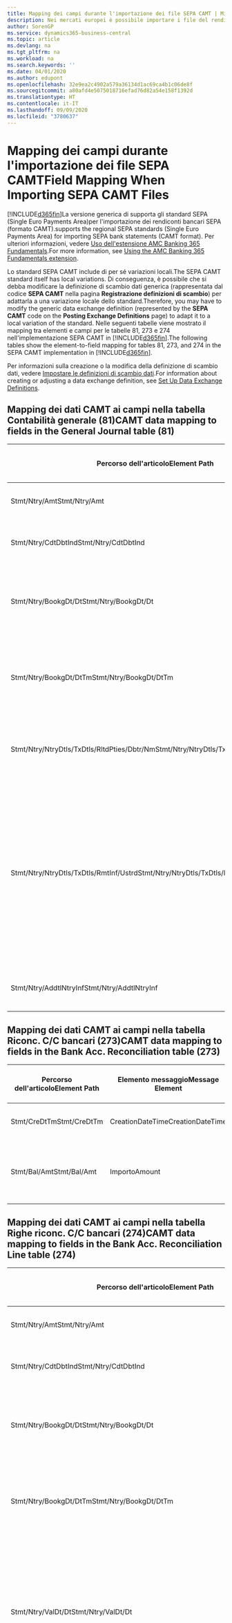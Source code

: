 ```yaml
---
title: Mapping dei campi durante l'importazione dei file SEPA CAMT | Microsoft Docs
description: Nei mercati europei è possibile importare i file del rendiconto bancario negli standard SEPA (Single Euro Payments Area) locali.
author: SorenGP
ms.service: dynamics365-business-central
ms.topic: article
ms.devlang: na
ms.tgt_pltfrm: na
ms.workload: na
ms.search.keywords: ''
ms.date: 04/01/2020
ms.author: edupont
ms.openlocfilehash: 32e9ea2c4902a579a36134d1ac69ca4b1c06de8f
ms.sourcegitcommit: a80afd4e5075018716efad76d82a54e158f1392d
ms.translationtype: HT
ms.contentlocale: it-IT
ms.lasthandoff: 09/09/2020
ms.locfileid: "3780637"
---
```

# <a name="field-mapping-when-importing-sepa-camt-files"></a><span data-ttu-id="36bab-103">Mapping dei campi durante l'importazione dei file SEPA CAMT</span><span class="sxs-lookup"><span data-stu-id="36bab-103">Field Mapping When Importing SEPA CAMT Files</span></span>
[!INCLUDE[d365fin](includes/d365fin_md.md)]<span data-ttu-id="36bab-104">La versione generica di  supporta gli standard SEPA (Single Euro Payments Area)per l'importazione dei rendiconti bancari SEPA (formato CAMT).</span><span class="sxs-lookup"><span data-stu-id="36bab-104">supports the regional SEPA standards (Single Euro Payments Area) for importing SEPA bank statements (CAMT format).</span></span> <span data-ttu-id="36bab-105">Per ulteriori informazioni, vedere [Uso dell'estensione AMC Banking 365 Fundamentals](ui-extensions-amc-banking.md).</span><span class="sxs-lookup"><span data-stu-id="36bab-105">For more information, see [Using the AMC Banking 365 Fundamentals extension](ui-extensions-amc-banking.md).</span></span>  

 <span data-ttu-id="36bab-106">Lo standard SEPA CAMT include di per sé variazioni locali.</span><span class="sxs-lookup"><span data-stu-id="36bab-106">The SEPA CAMT standard itself has local variations.</span></span> <span data-ttu-id="36bab-107">Di conseguenza, è possibile che si debba modificare la definizione di scambio dati generica (rappresentata dal codice **SEPA CAMT** nella pagina **Registrazione definizioni di scambio**) per adattarla a una variazione locale dello standard.</span><span class="sxs-lookup"><span data-stu-id="36bab-107">Therefore, you may have to modify the generic data exchange definition (represented by the **SEPA CAMT** code on the **Posting Exchange Definitions** page) to adapt it to a local variation of the standard.</span></span> <span data-ttu-id="36bab-108">Nelle seguenti tabelle viene mostrato il mapping tra elementi e campi per le tabelle 81, 273 e 274 nell'implementazione SEPA CAMT in [!INCLUDE[d365fin](includes/d365fin_md.md)].</span><span class="sxs-lookup"><span data-stu-id="36bab-108">The following tables show the element-to-field mapping for tables 81, 273, and 274 in the SEPA CAMT implementation in [!INCLUDE[d365fin](includes/d365fin_md.md)].</span></span>  

 <span data-ttu-id="36bab-109">Per informazioni sulla creazione o la modifica della definizione di scambio dati, vedere [Impostare le definizioni di scambio dati](across-how-to-set-up-data-exchange-definitions.md).</span><span class="sxs-lookup"><span data-stu-id="36bab-109">For information about creating or adjusting a data exchange definition, see [Set Up Data Exchange Definitions](across-how-to-set-up-data-exchange-definitions.md).</span></span>  

## <a name="camt-data-mapping-to-fields-in-the-general-journal-table-81"></a><span data-ttu-id="36bab-110">Mapping dei dati CAMT ai campi nella tabella Contabilità generale (81)</span><span class="sxs-lookup"><span data-stu-id="36bab-110">CAMT data mapping to fields in the General Journal table (81)</span></span>  

|<span data-ttu-id="36bab-111">Percorso dell'articolo</span><span class="sxs-lookup"><span data-stu-id="36bab-111">Element Path</span></span>|<span data-ttu-id="36bab-112">Elemento messaggio</span><span class="sxs-lookup"><span data-stu-id="36bab-112">Message Element</span></span>|<span data-ttu-id="36bab-113">Tipo di dati</span><span class="sxs-lookup"><span data-stu-id="36bab-113">Data Type</span></span>|<span data-ttu-id="36bab-114">Descrizione</span><span class="sxs-lookup"><span data-stu-id="36bab-114">Description</span></span>|<span data-ttu-id="36bab-115">Identificatore segno negativo</span><span class="sxs-lookup"><span data-stu-id="36bab-115">Negative-Sign Identifier</span></span>|<span data-ttu-id="36bab-116">Nr. campo</span><span class="sxs-lookup"><span data-stu-id="36bab-116">Field No.</span></span>|<span data-ttu-id="36bab-117">Nome campo</span><span class="sxs-lookup"><span data-stu-id="36bab-117">Field Name</span></span>|  
|------------------|---------------------|---------------|-----------------|-------------------------------|---------------|----------------|  
|<span data-ttu-id="36bab-118">Stmt/Ntry/Amt</span><span class="sxs-lookup"><span data-stu-id="36bab-118">Stmt/Ntry/Amt</span></span>|<span data-ttu-id="36bab-119">Importo</span><span class="sxs-lookup"><span data-stu-id="36bab-119">Amount</span></span>|<span data-ttu-id="36bab-120">Decimale</span><span class="sxs-lookup"><span data-stu-id="36bab-120">Decimal</span></span>|<span data-ttu-id="36bab-121">Specifica l'importo di denaro nel movimento cassa.</span><span class="sxs-lookup"><span data-stu-id="36bab-121">The amount of money in the cash entry</span></span>||<span data-ttu-id="36bab-122">13</span><span class="sxs-lookup"><span data-stu-id="36bab-122">13</span></span>|<span data-ttu-id="36bab-123">Importo</span><span class="sxs-lookup"><span data-stu-id="36bab-123">Amount</span></span>|  
|<span data-ttu-id="36bab-124">Stmt/Ntry/CdtDbtInd</span><span class="sxs-lookup"><span data-stu-id="36bab-124">Stmt/Ntry/CdtDbtInd</span></span>|<span data-ttu-id="36bab-125">CreditDebitIndicator</span><span class="sxs-lookup"><span data-stu-id="36bab-125">CreditDebitIndicator</span></span>|<span data-ttu-id="36bab-126">Testo</span><span class="sxs-lookup"><span data-stu-id="36bab-126">Text</span></span>|<span data-ttu-id="36bab-127">Indica se il movimento è un credito o un debito</span><span class="sxs-lookup"><span data-stu-id="36bab-127">Indicates whether the entry is a credit or a debit entry</span></span>|<span data-ttu-id="36bab-128">DBIT</span><span class="sxs-lookup"><span data-stu-id="36bab-128">DBIT</span></span>|<span data-ttu-id="36bab-129">13</span><span class="sxs-lookup"><span data-stu-id="36bab-129">13</span></span>|<span data-ttu-id="36bab-130">Importo</span><span class="sxs-lookup"><span data-stu-id="36bab-130">Amount</span></span>|  
|<span data-ttu-id="36bab-131">Stmt/Ntry/BookgDt/Dt</span><span class="sxs-lookup"><span data-stu-id="36bab-131">Stmt/Ntry/BookgDt/Dt</span></span>|<span data-ttu-id="36bab-132">Data</span><span class="sxs-lookup"><span data-stu-id="36bab-132">Date</span></span>|<span data-ttu-id="36bab-133">Data</span><span class="sxs-lookup"><span data-stu-id="36bab-133">Date</span></span>|<span data-ttu-id="36bab-134">Data in cui un movimento viene registrato in un conto nei registri di chi utilizza il conto</span><span class="sxs-lookup"><span data-stu-id="36bab-134">The date when an entry is posted to an account on the account servicer's books</span></span>||<span data-ttu-id="36bab-135">5</span><span class="sxs-lookup"><span data-stu-id="36bab-135">5</span></span>|<span data-ttu-id="36bab-136">Data di registrazione:</span><span class="sxs-lookup"><span data-stu-id="36bab-136">Posting Date</span></span>|  
|<span data-ttu-id="36bab-137">Stmt/Ntry/BookgDt/DtTm</span><span class="sxs-lookup"><span data-stu-id="36bab-137">Stmt/Ntry/BookgDt/DtTm</span></span>|<span data-ttu-id="36bab-138">DataOra</span><span class="sxs-lookup"><span data-stu-id="36bab-138">DateTime</span></span>|<span data-ttu-id="36bab-139">DataOra</span><span class="sxs-lookup"><span data-stu-id="36bab-139">DateTime</span></span>|<span data-ttu-id="36bab-140">Data e ora in cui un movimento viene registrato in un conto nei registri di chi utilizza il conto</span><span class="sxs-lookup"><span data-stu-id="36bab-140">The date and time when an entry is posted to an account on the account servicer's books</span></span>||<span data-ttu-id="36bab-141">5</span><span class="sxs-lookup"><span data-stu-id="36bab-141">5</span></span>|<span data-ttu-id="36bab-142">Data di registrazione:</span><span class="sxs-lookup"><span data-stu-id="36bab-142">Posting Date</span></span>|  
|<span data-ttu-id="36bab-143">Stmt/Ntry/NtryDtls/TxDtls/RltdPties/Dbtr/Nm</span><span class="sxs-lookup"><span data-stu-id="36bab-143">Stmt/Ntry/NtryDtls/TxDtls/RltdPties/Dbtr/Nm</span></span>|<span data-ttu-id="36bab-144">Nome</span><span class="sxs-lookup"><span data-stu-id="36bab-144">Name</span></span>|<span data-ttu-id="36bab-145">Testo</span><span class="sxs-lookup"><span data-stu-id="36bab-145">Text</span></span>|<span data-ttu-id="36bab-146">Nome della parte che deve una somma di denaro al creditore (finale)</span><span class="sxs-lookup"><span data-stu-id="36bab-146">The name of the party that owes an amount of money to the (ultimate) creditor</span></span>||<span data-ttu-id="36bab-147">1221</span><span class="sxs-lookup"><span data-stu-id="36bab-147">1221</span></span>|<span data-ttu-id="36bab-148">Informazioni sul pagante</span><span class="sxs-lookup"><span data-stu-id="36bab-148">Payer Information</span></span>|  
|<span data-ttu-id="36bab-149">Stmt/Ntry/NtryDtls/TxDtls/RmtInf/Ustrd</span><span class="sxs-lookup"><span data-stu-id="36bab-149">Stmt/Ntry/NtryDtls/TxDtls/RmtInf/Ustrd</span></span>|<span data-ttu-id="36bab-150">Non strutturato</span><span class="sxs-lookup"><span data-stu-id="36bab-150">Unstructured</span></span>|<span data-ttu-id="36bab-151">Testo</span><span class="sxs-lookup"><span data-stu-id="36bab-151">Text</span></span>|<span data-ttu-id="36bab-152">Informazioni fornite per consentire la corrispondenza o riconciliazione di un movimento con gli articoli oggetto del pagamento, come le fatture aziendali in un sistema conto clienti, in un form non strutturato</span><span class="sxs-lookup"><span data-stu-id="36bab-152">Information supplied to enable the matching/reconciliation of an entry with the items that the payment is intended to settle, such as commercial invoices in an accounts-receivable system, in an unstructured form</span></span>||<span data-ttu-id="36bab-153">8</span><span class="sxs-lookup"><span data-stu-id="36bab-153">8</span></span>|<span data-ttu-id="36bab-154">Descrizione</span><span class="sxs-lookup"><span data-stu-id="36bab-154">Description</span></span>|  
|<span data-ttu-id="36bab-155">Stmt/Ntry/AddtlNtryInf</span><span class="sxs-lookup"><span data-stu-id="36bab-155">Stmt/Ntry/AddtlNtryInf</span></span>|<span data-ttu-id="36bab-156">AdditionalEntryInformation</span><span class="sxs-lookup"><span data-stu-id="36bab-156">AdditionalEntryInformation</span></span>|<span data-ttu-id="36bab-157">Testo</span><span class="sxs-lookup"><span data-stu-id="36bab-157">Text</span></span>|<span data-ttu-id="36bab-158">Informazioni aggiuntive relative al movimento</span><span class="sxs-lookup"><span data-stu-id="36bab-158">Additional information about the entry</span></span>||<span data-ttu-id="36bab-159">1222</span><span class="sxs-lookup"><span data-stu-id="36bab-159">1222</span></span>|<span data-ttu-id="36bab-160">Informazioni sulla transazione</span><span class="sxs-lookup"><span data-stu-id="36bab-160">Transaction Information</span></span>|  

## <a name="camt-data-mapping-to-fields-in-the-bank-acc-reconciliation-table-273"></a><span data-ttu-id="36bab-161">Mapping dei dati CAMT ai campi nella tabella Riconc. C/C bancari (273)</span><span class="sxs-lookup"><span data-stu-id="36bab-161">CAMT data mapping to fields in the Bank Acc. Reconciliation table (273)</span></span>  

|<span data-ttu-id="36bab-162">Percorso dell'articolo</span><span class="sxs-lookup"><span data-stu-id="36bab-162">Element Path</span></span>|<span data-ttu-id="36bab-163">Elemento messaggio</span><span class="sxs-lookup"><span data-stu-id="36bab-163">Message Element</span></span>|<span data-ttu-id="36bab-164">Tipo di dati</span><span class="sxs-lookup"><span data-stu-id="36bab-164">Data Type</span></span>|<span data-ttu-id="36bab-165">Descrizione</span><span class="sxs-lookup"><span data-stu-id="36bab-165">Description</span></span>|<span data-ttu-id="36bab-166">Identificatore segno negativo</span><span class="sxs-lookup"><span data-stu-id="36bab-166">Negative-Sign Identifier</span></span>|<span data-ttu-id="36bab-167">Nr. campo</span><span class="sxs-lookup"><span data-stu-id="36bab-167">Field No.</span></span>|<span data-ttu-id="36bab-168">Nome campo</span><span class="sxs-lookup"><span data-stu-id="36bab-168">Field Name</span></span>|  
|------------------|---------------------|---------------|-----------------|-------------------------------|---------------|----------------|  
|<span data-ttu-id="36bab-169">Stmt/CreDtTm</span><span class="sxs-lookup"><span data-stu-id="36bab-169">Stmt/CreDtTm</span></span>|<span data-ttu-id="36bab-170">CreationDateTime</span><span class="sxs-lookup"><span data-stu-id="36bab-170">CreationDateTime</span></span>|<span data-ttu-id="36bab-171">Data</span><span class="sxs-lookup"><span data-stu-id="36bab-171">Date</span></span>|<span data-ttu-id="36bab-172">Data e ora di creazione del messaggio</span><span class="sxs-lookup"><span data-stu-id="36bab-172">The date and time when the message was created</span></span>||<span data-ttu-id="36bab-173">3</span><span class="sxs-lookup"><span data-stu-id="36bab-173">3</span></span>|<span data-ttu-id="36bab-174">Data estratto conto</span><span class="sxs-lookup"><span data-stu-id="36bab-174">Statement Date</span></span>|  
|<span data-ttu-id="36bab-175">Stmt/Bal/Amt</span><span class="sxs-lookup"><span data-stu-id="36bab-175">Stmt/Bal/Amt</span></span>|<span data-ttu-id="36bab-176">Importo</span><span class="sxs-lookup"><span data-stu-id="36bab-176">Amount</span></span>|<span data-ttu-id="36bab-177">Decimale</span><span class="sxs-lookup"><span data-stu-id="36bab-177">Decimal</span></span>|<span data-ttu-id="36bab-178">Importo risultante dagli importi al netto per tutti i movimenti dare e avere</span><span class="sxs-lookup"><span data-stu-id="36bab-178">The amount resulting from the netted amounts for all debit and credit entries</span></span>||<span data-ttu-id="36bab-179">4</span><span class="sxs-lookup"><span data-stu-id="36bab-179">4</span></span>|<span data-ttu-id="36bab-180">Saldo finale estratto conto</span><span class="sxs-lookup"><span data-stu-id="36bab-180">Statement Ending Balance</span></span>|  

## <a name="camt-data-mapping-to-fields-in-the-bank-acc-reconciliation-line-table-274"></a><span data-ttu-id="36bab-181">Mapping dei dati CAMT ai campi nella tabella Righe riconc. C/C bancari (274)</span><span class="sxs-lookup"><span data-stu-id="36bab-181">CAMT data mapping to fields in the Bank Acc. Reconciliation Line table (274)</span></span>  

|<span data-ttu-id="36bab-182">Percorso dell'articolo</span><span class="sxs-lookup"><span data-stu-id="36bab-182">Element Path</span></span>|<span data-ttu-id="36bab-183">Elemento messaggio</span><span class="sxs-lookup"><span data-stu-id="36bab-183">Message Element</span></span>|<span data-ttu-id="36bab-184">Tipo di dati</span><span class="sxs-lookup"><span data-stu-id="36bab-184">Data Type</span></span>|<span data-ttu-id="36bab-185">Descrizione</span><span class="sxs-lookup"><span data-stu-id="36bab-185">Description</span></span>|<span data-ttu-id="36bab-186">Identificatore segno negativo</span><span class="sxs-lookup"><span data-stu-id="36bab-186">Negative-Sign Identifier</span></span>|<span data-ttu-id="36bab-187">Nr. campo</span><span class="sxs-lookup"><span data-stu-id="36bab-187">Field No.</span></span>|<span data-ttu-id="36bab-188">Nome campo</span><span class="sxs-lookup"><span data-stu-id="36bab-188">Field Name</span></span>|  
|------------------|---------------------|---------------|-----------------|-------------------------------|---------------|----------------|  
|<span data-ttu-id="36bab-189">Stmt/Ntry/Amt</span><span class="sxs-lookup"><span data-stu-id="36bab-189">Stmt/Ntry/Amt</span></span>|<span data-ttu-id="36bab-190">Importo</span><span class="sxs-lookup"><span data-stu-id="36bab-190">Amount</span></span>|<span data-ttu-id="36bab-191">Decimale</span><span class="sxs-lookup"><span data-stu-id="36bab-191">Decimal</span></span>|<span data-ttu-id="36bab-192">Specifica l'importo di denaro nel movimento cassa.</span><span class="sxs-lookup"><span data-stu-id="36bab-192">The amount of money in the cash entry</span></span>||<span data-ttu-id="36bab-193">7</span><span class="sxs-lookup"><span data-stu-id="36bab-193">7</span></span>|<span data-ttu-id="36bab-194">Importo estratto conto</span><span class="sxs-lookup"><span data-stu-id="36bab-194">Statement Amount</span></span>|  
|<span data-ttu-id="36bab-195">Stmt/Ntry/CdtDbtInd</span><span class="sxs-lookup"><span data-stu-id="36bab-195">Stmt/Ntry/CdtDbtInd</span></span>|<span data-ttu-id="36bab-196">CreditDebitIndicator</span><span class="sxs-lookup"><span data-stu-id="36bab-196">CreditDebitIndicator</span></span>|<span data-ttu-id="36bab-197">Testo</span><span class="sxs-lookup"><span data-stu-id="36bab-197">Text</span></span>|<span data-ttu-id="36bab-198">Indica se il movimento è un credito o un debito</span><span class="sxs-lookup"><span data-stu-id="36bab-198">Indicates whether the entry is a credit or a debit entry</span></span>|<span data-ttu-id="36bab-199">DBIT</span><span class="sxs-lookup"><span data-stu-id="36bab-199">DBIT</span></span>|<span data-ttu-id="36bab-200">7</span><span class="sxs-lookup"><span data-stu-id="36bab-200">7</span></span>|<span data-ttu-id="36bab-201">Importo estratto conto</span><span class="sxs-lookup"><span data-stu-id="36bab-201">Statement Amount</span></span>|  
|<span data-ttu-id="36bab-202">Stmt/Ntry/BookgDt/Dt</span><span class="sxs-lookup"><span data-stu-id="36bab-202">Stmt/Ntry/BookgDt/Dt</span></span>|<span data-ttu-id="36bab-203">Data</span><span class="sxs-lookup"><span data-stu-id="36bab-203">Date</span></span>|<span data-ttu-id="36bab-204">Data</span><span class="sxs-lookup"><span data-stu-id="36bab-204">Date</span></span>|<span data-ttu-id="36bab-205">Data in cui un movimento viene registrato in un conto nei registri di chi utilizza il conto</span><span class="sxs-lookup"><span data-stu-id="36bab-205">The date when an entry is posted to an account on the account servicer's books</span></span>||<span data-ttu-id="36bab-206">5</span><span class="sxs-lookup"><span data-stu-id="36bab-206">5</span></span>|<span data-ttu-id="36bab-207">Data transazione</span><span class="sxs-lookup"><span data-stu-id="36bab-207">Transaction Date</span></span>|  
|<span data-ttu-id="36bab-208">Stmt/Ntry/BookgDt/DtTm</span><span class="sxs-lookup"><span data-stu-id="36bab-208">Stmt/Ntry/BookgDt/DtTm</span></span>|<span data-ttu-id="36bab-209">DataOra</span><span class="sxs-lookup"><span data-stu-id="36bab-209">DateTime</span></span>|<span data-ttu-id="36bab-210">DataOra</span><span class="sxs-lookup"><span data-stu-id="36bab-210">DateTime</span></span>|<span data-ttu-id="36bab-211">Data e ora in cui un movimento viene registrato in un conto nei registri di chi utilizza il conto</span><span class="sxs-lookup"><span data-stu-id="36bab-211">The date and time when an entry is posted to an account on the account servicer's books</span></span>||<span data-ttu-id="36bab-212">5</span><span class="sxs-lookup"><span data-stu-id="36bab-212">5</span></span>|<span data-ttu-id="36bab-213">Data transazione</span><span class="sxs-lookup"><span data-stu-id="36bab-213">Transaction Date</span></span>|  
|<span data-ttu-id="36bab-214">Stmt/Ntry/ValDt/Dt</span><span class="sxs-lookup"><span data-stu-id="36bab-214">Stmt/Ntry/ValDt/Dt</span></span>|<span data-ttu-id="36bab-215">Data</span><span class="sxs-lookup"><span data-stu-id="36bab-215">Date</span></span>|<span data-ttu-id="36bab-216">Data</span><span class="sxs-lookup"><span data-stu-id="36bab-216">Date</span></span>|<span data-ttu-id="36bab-217">Data in cui i cespiti diventano disponibili al proprietario del conto nel caso di un movimento in avere o cessano di essere disponibili nel caso di un movimento in dare</span><span class="sxs-lookup"><span data-stu-id="36bab-217">The date when assets become available to the account owner in case of a credit entry, or cease to be available to the account owner in case of a debit entry</span></span>||<span data-ttu-id="36bab-218">12</span><span class="sxs-lookup"><span data-stu-id="36bab-218">12</span></span>|<span data-ttu-id="36bab-219">Data valuta</span><span class="sxs-lookup"><span data-stu-id="36bab-219">Value Date</span></span>|  
|<span data-ttu-id="36bab-220">Stmt/Ntry/ValDt/DtTm</span><span class="sxs-lookup"><span data-stu-id="36bab-220">Stmt/Ntry/ValDt/DtTm</span></span>|<span data-ttu-id="36bab-221">DataOra</span><span class="sxs-lookup"><span data-stu-id="36bab-221">DateTime</span></span>|<span data-ttu-id="36bab-222">DataOra</span><span class="sxs-lookup"><span data-stu-id="36bab-222">DateTime</span></span>|<span data-ttu-id="36bab-223">Data e ora in cui i cespiti diventano disponibili al proprietario del conto nel caso di un movimento in avere o cessano di essere disponibili nel caso di un movimento in dare</span><span class="sxs-lookup"><span data-stu-id="36bab-223">The date and time when assets become available to the account owner in case of a credit entry, or cease to be available to the account owner in case of a debit entry</span></span>||<span data-ttu-id="36bab-224">12</span><span class="sxs-lookup"><span data-stu-id="36bab-224">12</span></span>|<span data-ttu-id="36bab-225">Data valuta</span><span class="sxs-lookup"><span data-stu-id="36bab-225">Value Date</span></span>|  
|<span data-ttu-id="36bab-226">Stmt/Ntry/NtryDtls/TxDtls/RltdPties/Dbtr/Nm</span><span class="sxs-lookup"><span data-stu-id="36bab-226">Stmt/Ntry/NtryDtls/TxDtls/RltdPties/Dbtr/Nm</span></span>|<span data-ttu-id="36bab-227">Nome</span><span class="sxs-lookup"><span data-stu-id="36bab-227">Name</span></span>|<span data-ttu-id="36bab-228">Testo</span><span class="sxs-lookup"><span data-stu-id="36bab-228">Text</span></span>|<span data-ttu-id="36bab-229">Nome della parte che deve una somma di denaro al creditore (finale)</span><span class="sxs-lookup"><span data-stu-id="36bab-229">The name of the party that owes an amount of money to the (ultimate) creditor</span></span>||<span data-ttu-id="36bab-230">15</span><span class="sxs-lookup"><span data-stu-id="36bab-230">15</span></span>|<span data-ttu-id="36bab-231">Informazioni sul pagante</span><span class="sxs-lookup"><span data-stu-id="36bab-231">Payer Information</span></span>|  
|<span data-ttu-id="36bab-232">Stmt/Ntry/NtryDtls/TxDtls/RmtInf/Ustrd</span><span class="sxs-lookup"><span data-stu-id="36bab-232">Stmt/Ntry/NtryDtls/TxDtls/RmtInf/Ustrd</span></span>|<span data-ttu-id="36bab-233">Non strutturato</span><span class="sxs-lookup"><span data-stu-id="36bab-233">Unstructured</span></span>|<span data-ttu-id="36bab-234">Testo</span><span class="sxs-lookup"><span data-stu-id="36bab-234">Text</span></span>|<span data-ttu-id="36bab-235">Informazioni fornite per consentire la corrispondenza o riconciliazione di un movimento con gli articoli oggetto del pagamento, come le fatture aziendali in un sistema conto clienti, in un form non strutturato</span><span class="sxs-lookup"><span data-stu-id="36bab-235">Information supplied to enable the matching/reconciliation of an entry with the items that the payment is intended to settle, such as commercial invoices in an accounts-receivable system, in an unstructured form</span></span>||<span data-ttu-id="36bab-236">6</span><span class="sxs-lookup"><span data-stu-id="36bab-236">6</span></span>|<span data-ttu-id="36bab-237">Descrizione</span><span class="sxs-lookup"><span data-stu-id="36bab-237">Description</span></span>|  
|<span data-ttu-id="36bab-238">Stmt/Ntry/AddtlNtryInf</span><span class="sxs-lookup"><span data-stu-id="36bab-238">Stmt/Ntry/AddtlNtryInf</span></span>|<span data-ttu-id="36bab-239">AdditionalEntryInformation</span><span class="sxs-lookup"><span data-stu-id="36bab-239">AdditionalEntryInformation</span></span>|<span data-ttu-id="36bab-240">Testo</span><span class="sxs-lookup"><span data-stu-id="36bab-240">Text</span></span>|<span data-ttu-id="36bab-241">Informazioni aggiuntive relative al movimento</span><span class="sxs-lookup"><span data-stu-id="36bab-241">Additional information about the entry</span></span>||<span data-ttu-id="36bab-242">16</span><span class="sxs-lookup"><span data-stu-id="36bab-242">16</span></span>|<span data-ttu-id="36bab-243">Informazioni sulla transazione</span><span class="sxs-lookup"><span data-stu-id="36bab-243">Transaction Information</span></span>|  

 <span data-ttu-id="36bab-244">Gli elementi nel nodo **Ntry** importati in [!INCLUDE[d365fin](includes/d365fin_md.md)], ma di cui non è stato eseguito il mapping ad alcun campo, vengono memorizzati nella tabella **Registrazione definizione colonna scambio dati**.</span><span class="sxs-lookup"><span data-stu-id="36bab-244">Elements in the **Ntry** node that are imported into [!INCLUDE[d365fin](includes/d365fin_md.md)] but not mapped to any fields are stored in the **Posting Exch. Column Def** table.</span></span> <span data-ttu-id="36bab-245">Gli utenti possono vedere gli elementi nelle pagine **Registrazione riconciliazione pagamenti**, **Collegamento pagamenti** e **Riconciliazioni C/C bancari** scegliendo l'azione **Dettagli riga rendiconto bancario**.</span><span class="sxs-lookup"><span data-stu-id="36bab-245">Users can view these elements from the **Payment Reconciliation Journal**, **Payment Application**, and **Bank Acc. Reconciliation** pages by choosing the **Bank Statement Line Details** action.</span></span> <span data-ttu-id="36bab-246">Per ulteriori informazioni, vedere [Riconciliare i pagamenti utilizzando il collegamento automatico](receivables-how-reconcile-payments-auto-application.md).</span><span class="sxs-lookup"><span data-stu-id="36bab-246">For more information, see [Reconcile Payments Using Automatic Application](receivables-how-reconcile-payments-auto-application.md).</span></span>  
## <a name="see-also"></a><span data-ttu-id="36bab-247">Vedere anche</span><span class="sxs-lookup"><span data-stu-id="36bab-247">See Also</span></span>  
[<span data-ttu-id="36bab-248">Impostazione dello scambio di dati</span><span class="sxs-lookup"><span data-stu-id="36bab-248">Setting Up Data Exchange</span></span>](across-set-up-data-exchange.md)  
[<span data-ttu-id="36bab-249">Scambio di dati in modalità elettronica</span><span class="sxs-lookup"><span data-stu-id="36bab-249">Exchanging Data Electronically</span></span>](across-data-exchange.md)  
<span data-ttu-id="36bab-250">[Utilizzo dell'estensione AMC Banking 365 Fundamentals](ui-extensions-amc-banking.md) </span><span class="sxs-lookup"><span data-stu-id="36bab-250">[Using the AMC Banking 365 Fundamentals extension](ui-extensions-amc-banking.md) </span></span>  
[<span data-ttu-id="36bab-251">Utilizzare gli schemi XML per preparare le definizioni di scambio dati</span><span class="sxs-lookup"><span data-stu-id="36bab-251">Use XML Schemas to Prepare Data Exchange Definitions</span></span>](across-how-to-use-xml-schemas-to-prepare-data-exchange-definitions.md)  
[<span data-ttu-id="36bab-252">Riconciliare i pagamenti utilizzando il collegamento automatico</span><span class="sxs-lookup"><span data-stu-id="36bab-252">Reconcile Payments Using Automatic Application</span></span>](receivables-how-reconcile-payments-auto-application.md)  
